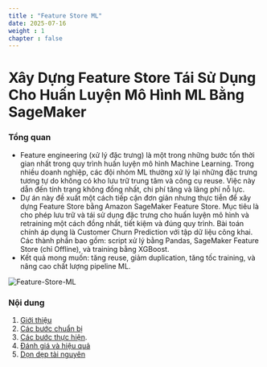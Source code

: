 ```yaml
---
title : "Feature Store ML"
date: 2025-07-16
weight : 1 
chapter : false
---
```

# Xây Dựng Feature Store Tái Sử Dụng Cho Huấn Luyện Mô Hình ML Bằng SageMaker

### Tổng quan

- Feature engineering (xử lý đặc trưng) là một trong những bước tốn thời gian nhất trong quy trình huấn luyện mô hình Machine Learning. Trong nhiều doanh nghiệp, các đội nhóm ML thường xử lý lại những đặc trưng tương tự do không có kho lưu trữ trung tâm và công cụ reuse. Việc này dẫn đến tính trạng không đồng nhất, chi phí tăng và lãng phí nỗ lực.
- Dự án này đề xuất một cách tiếp cận đơn giản nhưng thực tiễn để xây dựng Feature Store bằng Amazon SageMaker Feature Store. Mục tiêu là cho phép lưu trữ và tái sử dụng đặc trưng cho huấn luyện mô hình và retraining một cách đồng nhất, tiết kiệm và đúng quy trình. Bài toán chính áp dụng là Customer Churn Prediction với tập dữ liệu công khai. Các thành phần bao gồm: script xử lý bằng Pandas, SageMaker Feature Store (chỉ Offline), và training bằng XGBoost.
- Kết quả mong muốn: tăng reuse, giảm duplication, tăng tốc training, và nâng cao chất lượng pipeline ML.

![Feature-Store-ML](/images/trangchinh.png)
### Nội dung

 1. [Giới thiệu](1-introduce/)
 2. [Các bước chuẩn bị](2-Prerequiste/)
 3. [Các bước thực hiện](3-Implementation_steps/).
 4. [Đánh giá và hiệu quả](4-Evaluation_Effectiveness/)
 5. [Dọn dẹp tài nguyên](5-cleanup/)